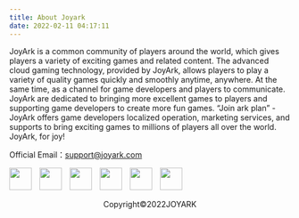 ```yaml
---
title: About Joyark
date: 2022-02-11 04:17:11
---
```


JoyArk is a common community of players around the world, which gives players a variety of exciting games and related content. The advanced cloud gaming technology, provided by JoyArk, allows players to play a variety of quality games quickly and smoothly anytime, anywhere. At the same time, as a channel for game developers and players to communicate. JoyArk are dedicated to bringing more excellent games to players and supporting game developers to create more fun games. “Join ark plan” - JoyArk offers game developers localized operation, marketing services, and supports to bring exciting games to millions of players all over the world. JoyArk, for joy!

Official Email：[support@joyark.com](mailto:support@joyark.com)

<div>
<!--facebook-->
<a href="https://www.facebook.com/JoyArkCloudGaming" rel="some text" target="_parent"><img src="/images/fb.png" alt="" width="40px" style="margin-right:10px" /></a>
<!--instagram-->
<a href="https://www.instagram.com/joyarkcloudgaming" rel="some text" target="_parent"><img src="/images/ins.png" alt="" width="40px" style="margin-right:10px" /></a>
<!--tiktok-->
<a href="https://www.tiktok.com/@joyarkcloudgaming?lang=en" rel="some text"><img src="/images/tiktok.png" alt="" width="40px" style="margin-right:10px" /></a>
<!--youtube-->
<a href="https://www.youtube.com/channel/UCFFg_CjVN84-Gi7uoHAy4wg" rel="some text"><img src="/images/youtube.png" alt="" width="40px" style="margin-right:10px" /></a>
<!--iscord-->
<a href="https://discord.gg/B9Gs3j9b" rel="some text"><img src="/images/dis.png" alt="" width="40px" style="margin-right:10px" /></a>
<!--iscord-->
<a href="https://twitter.com/JoyArkGames" rel="some text"><img src="/images/tw.png" alt="" width="40px" /></a>
</div>

<p align="center">Copyright©2022JOYARK</p>